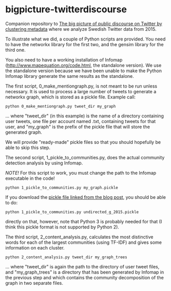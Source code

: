 # bigpicture-twitterdiscourse
Companion repository to [The big picture of public discourse on Twitter by clustering metadata](http://mindalyzer.com/posts/the-big-picture-of-public-discourse-on-twitter-by-clustering-metadata/) where we analyze Swedish Twitter data from 2015.

To illustrate what we did, a couple of Python scripts are provided. You need to have the networkx library for the first two, and the gensim library for the third one.

You also need to have a working installation of Infomap (http://www.mapequation.org/code.html, the standalone version). We use the standalone version because we have been unable to make the Python Infomap library generate the same results as the standalone.

The first script, 0_make_mentiongraph.py, is not meant to be run unless necessary. It is used to process a large number of tweets to generate a networkx graph, which is stored as a pickle file.
Example call:

```python 0_make_mentiongraph.py tweet_dir my_graph```

... where "tweet_dir" (in this example) is the name of a directory containing user tweets, one file per account named <username>.txt, containing tweets for that user, and "my_graph" is the prefix of the pickle file that will store the generated graph.

We will provide "ready-made" pickle files so that you should hopefully be able to skip this step.

The second script, 1_pickle_to_communities.py, does the actual community detection analysis by using Infomap. 

*NOTE!* For this script to work, you must change the path to the Infomap executable in the code!

```python 1_pickle_to_communities.py my_graph.pickle```

If you download the [pickle file linked from the blog post](https://www.dropbox.com/s/xy9lkcdq9srbf2b/undirected_g_2015.pickle?dl=0), you should be able to do:

```python 1_pickle_to_communities.py undirected_g_2015.pickle```

directly on that, however, note that Python 3 is probably needed for that (I think this pickle format is not supported by Python 2).

The third script, 2_content_analysis.py, calculates the most distinctive words for each of the largest communities (using TF-IDF) and gives some information on each cluster.

```python 2_content_analysis.py tweet_dir my_graph_trees```

... where "tweet_dir" is again the path to the directory of user tweet files, and "my_graph_trees" is a directory that has been generated by Infomap in the previous step and which contains the community decomposition of the graph in two separate files.
